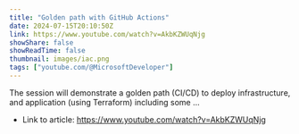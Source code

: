 ```yaml
---
title: "Golden path with GitHub Actions"
date: 2024-07-15T20:10:50Z
link: https://www.youtube.com/watch?v=AkbKZWUqNjg
showShare: false
showReadTime: false
thumbnail: images/iac.png
tags: ["youtube.com/@MicrosoftDeveloper"]
---
```

The session will demonstrate a golden path (CI/CD) to deploy infrastructure, and application (using Terraform) including some ...

- Link to article: https://www.youtube.com/watch?v=AkbKZWUqNjg